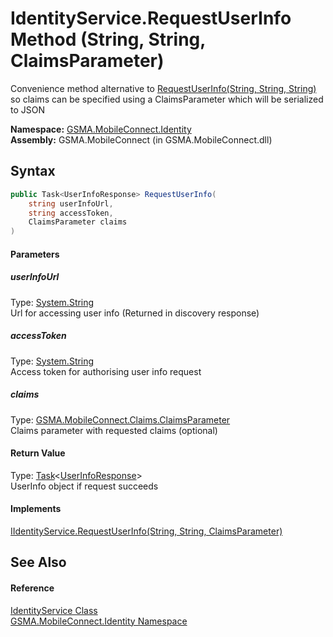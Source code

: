 IdentityService.RequestUserInfo Method (String, String, ClaimsParameter)
========================================================================
Convenience method alternative to [RequestUserInfo(String, String, String)][1] so claims can be specified using a ClaimsParameter which will be serialized to JSON

**Namespace:** [GSMA.MobileConnect.Identity][2]  
**Assembly:** GSMA.MobileConnect (in GSMA.MobileConnect.dll)

Syntax
------

```csharp
public Task<UserInfoResponse> RequestUserInfo(
	string userInfoUrl,
	string accessToken,
	ClaimsParameter claims
)
```

#### Parameters

##### *userInfoUrl*
Type: [System.String][3]  
Url for accessing user info (Returned in discovery response)

##### *accessToken*
Type: [System.String][3]  
Access token for authorising user info request

##### *claims*
Type: [GSMA.MobileConnect.Claims.ClaimsParameter][4]  
Claims parameter with requested claims (optional)

#### Return Value
Type: [Task][5]&lt;[UserInfoResponse][6]>  
UserInfo object if request succeeds
#### Implements
[IIdentityService.RequestUserInfo(String, String, ClaimsParameter)][7]  


See Also
--------

#### Reference
[IdentityService Class][8]  
[GSMA.MobileConnect.Identity Namespace][2]  

[1]: ../IIdentityService/RequestUserInfo_1.md
[2]: ../README.md
[3]: http://msdn.microsoft.com/en-us/library/s1wwdcbf
[4]: ../../GSMA.MobileConnect.Claims/ClaimsParameter/README.md
[5]: http://msdn.microsoft.com/en-us/library/dd321424
[6]: ../UserInfoResponse/README.md
[7]: ../IIdentityService/RequestUserInfo.md
[8]: README.md
[9]: ../../_icons/Help.png